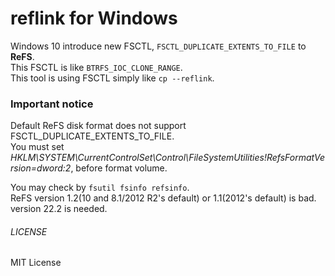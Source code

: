 reflink for Windows
===
Windows 10 introduce new FSCTL, `FSCTL_DUPLICATE_EXTENTS_TO_FILE` to **ReFS**.  
This FSCTL is like `BTRFS_IOC_CLONE_RANGE`.  
This tool is using FSCTL simply like `cp --reflink`.

### Important notice
Default ReFS disk format does not support FSCTL\_DUPLICATE\_EXTENTS\_TO\_FILE.  
You must set *HKLM\\SYSTEM\\CurrentControlSet\\Control\\FileSystemUtilities!RefsFormatVersion=dword:2*, before format volume.

You may check by `fsutil fsinfo refsinfo`.  
ReFS version 1.2(10 and 8.1/2012 R2's default) or 1.1(2012's default) is bad.  
version 22.2 is needed.

###### LICENSE
MIT License